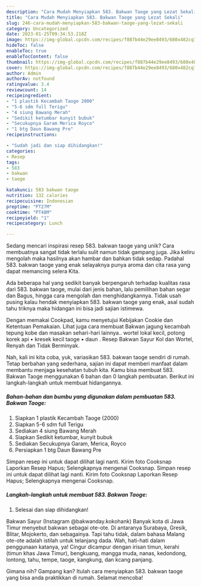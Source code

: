 ```yaml
---
description: "Cara Mudah Menyiapkan 583. Bakwan Taoge yang Lezat Sekali"
title: "Cara Mudah Menyiapkan 583. Bakwan Taoge yang Lezat Sekali"
slug: 246-cara-mudah-menyiapkan-583-bakwan-taoge-yang-lezat-sekali
category: Uncategorized
date: 2023-01-25T09:34:53.218Z
image: https://img-global.cpcdn.com/recipes/f887b44e29ee8493/680x482cq70/583-bakwan-taoge-foto-resep-utama.jpg
hideToc: false
enableToc: true
enableTocContent: false
thumbnail: https://img-global.cpcdn.com/recipes/f887b44e29ee8493/680x482cq70/583-bakwan-taoge-foto-resep-utama.jpg
cover: https://img-global.cpcdn.com/recipes/f887b44e29ee8493/680x482cq70/583-bakwan-taoge-foto-resep-utama.jpg
author: Admin
authorAv: notfound
ratingvalue: 3.4
reviewcount: 14
recipeingredient:
- "1 plastik Kecambah Taoge 2000"
- "5-6 sdm full Terigu"
- "4 siung Bawang Merah"
- "Sedikit ketumbar kunyit bubuk"
- "Secukupnya Garam Merica Royco"
- "1 btg Daun Bawang Pre"
recipeinstructions:

- "Sudah jadi dan siap dihidangkan!"
categories:
- Resep
tags:
- 583
- bakwan
- taoge

katakunci: 583 bakwan taoge 
nutrition: 132 calories
recipecuisine: Indonesian
preptime: "PT27M"
cooktime: "PT48M"
recipeyield: "1"
recipecategory: Lunch

---
```





Sedang mencari inspirasi resep 583. bakwan taoge yang unik? Cara membuatnya sangat tidak terlalu sulit namun tidak gampang juga. Jika keliru mengolah maka hasilnya akan hambar dan bahkan tidak sedap. Padahal 583. bakwan taoge yang enak selayaknya punya aroma dan cita rasa yang dapat memancing selera Kita.





Ada beberapa hal yang sedikit banyak berpengaruh terhadap kualitas rasa dari 583. bakwan taoge, mulai dari jenis bahan, lalu pemilihan bahan segar dan Bagus, hingga cara mengolah dan menghidangkannya. Tidak usah pusing kalau hendak menyiapkan 583. bakwan taoge yang enak,      asal sudah tahu triknya maka hidangan ini bisa jadi sajian istimewa.














Dengan memakai Cookpad, kamu menyetujui Kebijakan Cookie dan Ketentuan Pemakaian. Lihat juga cara membuat Bakwan jagung kecambah tepung kobe dan masakan sehari-hari lainnya.. wortel lokal kecil, potong korek api • kresek kecil taoge • daun . Resep Bakwan Sayur Kol dan Wortel, Renyah dan Tidak Berminyak.






Nah, kali ini kita coba, yuk, variasikan 583. bakwan taoge sendiri di rumah. Tetap berbahan yang sederhana, sajian ini dapat memberi manfaat dalam membantu menjaga kesehatan tubuh kita. Kamu bisa membuat 583. Bakwan Taoge menggunakan 6 bahan dan 0 langkah pembuatan. Berikut ini langkah-langkah untuk membuat hidangannya.

<!--inarticleads1-->

##### Bahan-bahan dan bumbu yang digunakan dalam pembuatan 583. Bakwan Taoge:

1. Siapkan 1 plastik Kecambah Taoge (2000)
1. Siapkan 5-6 sdm full Terigu
1. Sediakan 4 siung Bawang Merah
1. Siapkan Sedikit ketumbar, kunyit bubuk
1. Sediakan Secukupnya Garam, Merica, Royco
1. Persiapkan 1 btg Daun Bawang Pre


Simpan resep ini untuk dapat dilihat lagi nanti. Kirim foto Cooksnap Laporkan Resep Hapus; Selengkapnya mengenai Cooksnap. Simpan resep ini untuk dapat dilihat lagi nanti. Kirim foto Cooksnap Laporkan Resep Hapus; Selengkapnya mengenai Cooksnap. 

<!--inarticleads2-->

##### Langkah-langkah untuk membuat 583. Bakwan Taoge:


1. Selesai dan siap dihidangkan!

Bakwan Sayur (Instagram @bakwanday.kokohank) Banyak kota di Jawa Timur menyebut bakwan sebagai ote-ote. Di antaranya Surabaya, Gresik, Blitar, Mojokerto, dan sebagainya. Tapi tahu tidak, dalam bahasa Malang ote-ote adalah istilah untuk telanjang dada. Wah, hati-hati dalam penggunaan katanya, ya! Cingur dicampur dengan irisan timun, kerahi (timun khas Jawa Timur), bengkuang, mangga muda, nanas, kedondong, lontong, tahu, tempe, taoge, kangkung, dan kcang panjang. 

Gimana nih? Gampang kan? Itulah cara menyiapkan 583. bakwan taoge yang bisa anda praktikkan di rumah. Selamat mencoba!
